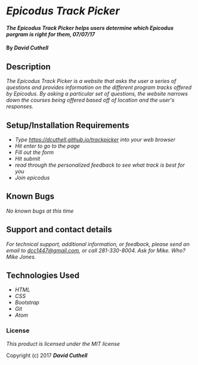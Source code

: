# _Epicodus Track Picker_

#### _The Epicodus Track Picker helps users determine which Epicodus porgram is right for them, 07/07/17_

#### By _**David Cuthell**_

## Description

_The Epicodus Track Picker is a website that asks the user a series of questions and provides information on the different program tracks offered by Epicodus. By asking a particular set of questions, the website narrows down the courses being offered based off of location and the user's responses._

## Setup/Installation Requirements

* _Type https://dcuthell.github.io/trackpicker into your web browser_
* _Hit enter to go to the page_
* _Fill out the form_
* _Hit submit_
* _read through the personalized feedback to see what track is best for you_
* _Join epicodus_

## Known Bugs

_No known bugs at this time_

## Support and contact details

_For technical support, additional information, or feedback, please send an email to dcc1447@gmail.com, or call 281-330-8004. Ask for Mike. Who? Mike Jones._

## Technologies Used

* _HTML_
* _CSS_
* _Bootstrap_
* _Git_
* _Atom_

### License

*This product is licensed under the MIT license*

Copyright (c) 2017 **_David Cuthell_**
